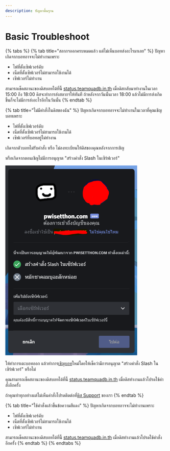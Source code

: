 ```yaml
---
description: ปัญหาพื้นฐาน
---
```


# Basic Troubleshoot

{% tabs %}
{% tab title="สลากฯออกครบหมดแล้ว แต่ไม่เห็นบอทส่งอะไรมาเลย" %}
ปัญหาเกิดจากบอทอาจจะไม่ทำงานเพราะ

* ไฟที่ตั้งเซิฟเวอร์ดับ
* เน็ตที่ตั้งเซิฟเวอร์ไม่สามารถใช้งานได้
* เซิฟเวอร์ไม่ทำงาน

สามารถเช็คสถานะของดิสบอทได้ที่นี้ [status.teamquadb.in.th](https://status.teamquadb.in.th/) เมื่อดิสกลับมาทำงานในเวลา 15:00 ถึง 18:00 ดิสจะทำการส่งสลากฯให้ทันที ถ้าหลังจากวันนั้นเวลา 18:00 แล้วไม่มีการส่งเกิดขึ้นก็จะไม่มีการส่งอะไรอีกในวันนั้น
{% endtab %}

{% tab title="ไม่มีคำสั่งในดิสของฉัน" %}
ปัญหาเกิดจากบอทอาจจะไม่ทำงานในเวลาที่คุณเชิญบอทเพราะ

* ไฟที่ตั้งเซิฟเวอร์ดับ
* เน็ตที่ตั้งเซิฟเวอร์ไม่สามารถใช้งานได้
* เซิฟเวอร์ที่บอทอยู่ไม่ทำงาน

เกิดจากตัวบอทไม่รับคำสั่ง หรือ ไม่ลงทะเบียนให้ดิสของคุณหลังจากการเชิญ

หรือเกิดจากตอนเชิญไม่มีการอนุญาต "สร้างคำสั่ง Slash ในเซิร์ฟเวอร์"

![](../.gitbook/assets/capture63.png)

ให้ทำการเตะบอทออก แล้วทำการ[เชิญบอท](http://lotto.teamquadb.in.th/discordbot)ใหม่โดยให้เช็คว่ามีการอนุญาต "สร้างคำสั่ง Slash ในเซิร์ฟเวอร์" หรือไม่

คุณสามารถเช็คสถานะของดิสบอทได้ที่นี้ [status.teamquadb.in.th](https://status.teamquadb.in.th/) เมื่อดิสทำงานแล้วโปรดใช้คำสั่งอีกครั้ง

ถ้าคุณทำทุกอย่างแต่ไม่เห็นคำสั่งโปรดติดต่อที่[ดิส Support](https://discord.gg/j7xce5hxUf) ของเรา
{% endtab %}

{% tab title="ใช้คำสั่งแล้วขึ้นข้อความสีแดง" %}
ปัญหาเกิดจากบอทอาจจะไม่ทำงานเพราะ

* ไฟที่ตั้งเซิฟเวอร์ดับ
* เน็ตที่ตั้งเซิฟเวอร์ไม่สามารถใช้งานได้
* เซิฟเวอร์ไม่ทำงาน

สามารถเช็คสถานะของดิสบอทได้ที่นี้ [status.teamquadb.in.th](https://status.teamquadb.in.th/) เมื่อดิสทำงานแล้วโปรดใช้คำสั่งอีกครั้ง
{% endtab %}
{% endtabs %}







